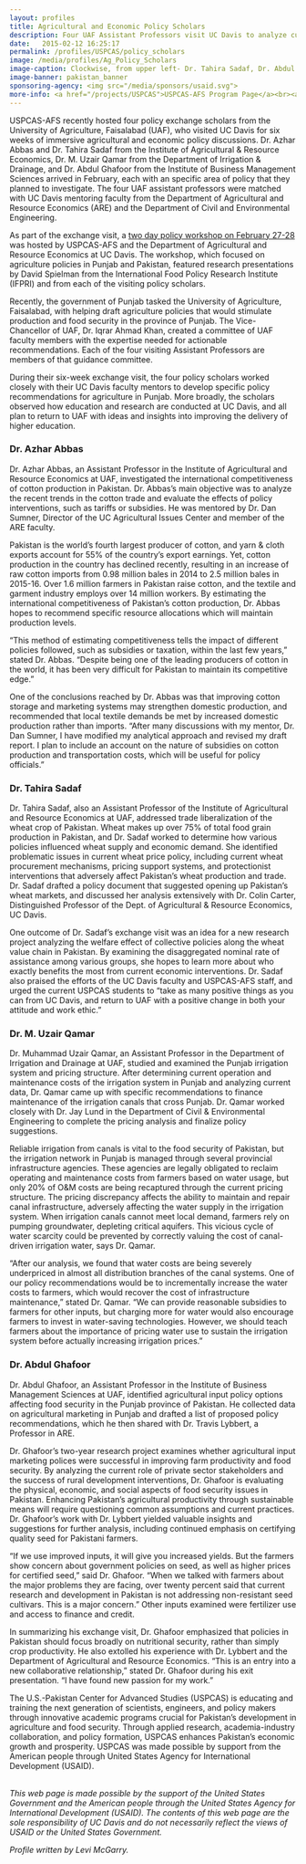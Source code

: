 ```yaml
---
layout: profiles
title: Agricultural and Economic Policy Scholars
description: Four UAF Assistant Professors visit UC Davis to analyze current agricultural policies in Punjab and across Pakistan.
date:   2015-02-12 16:25:17
permalink: /profiles/USPCAS/policy_scholars
image: /media/profiles/Ag_Policy_Scholars
image-caption: Clockwise, from upper left- Dr. Tahira Sadaf, Dr. Abdul Ghafoor, Dr. M. Uzair Qamar, & Dr. Azhar Abbas.
image-banner: pakistan_banner
sponsoring-agency: <img src="/media/sponsors/usaid.svg">
more-info: <a href="/projects/USPCAS">USPCAS-AFS Program Page</a><br><a href="http://are.ucdavis.edu">Dept. of Agricultural and Resource Economics, UC Davis</a>
---
```

USPCAS-AFS recently hosted four policy exchange scholars from the University of Agriculture, Faisalabad (UAF), who visited UC Davis for six weeks of immersive agricultural and economic policy discussions. Dr. Azhar Abbas and Dr. Tahira Sadaf from the Institute of Agricultural & Resource Economics, Dr. M. Uzair Qamar from the Department of Irrigation & Drainage, and Dr. Abdul Ghafoor from the Institute of Business Management Sciences arrived in February, each with an specific area of policy that they planned to investigate. The four UAF assistant professors were matched with UC Davis mentoring faculty from the Department of Agricultural and Resource Economics (ARE) and the Department of Civil and Environmental Engineering. <br>

As part of the exchange visit, a <a href="http://ip.ucdavis.edu/profiles/USPCAS/policy_workshop">two day policy workshop on February 27-28</a> was hosted by USPCAS-AFS and the Department of Agricultural and Resource Economics at UC Davis. The workshop, which focused on agriculture policies in Punjab and Pakistan, featured research presentations by David Spielman from the International Food Policy Research Institute (IFPRI) and from each of the visiting policy scholars. <br>

Recently, the government of Punjab tasked the University of Agriculture, Faisalabad, with helping draft agriculture policies that would stimulate production and food security in the province of Punjab. The Vice-Chancellor of UAF, Dr. Iqrar Ahmad Khan, created a committee of UAF faculty members with the expertise needed for actionable recommendations. Each of the four visiting Assistant Professors are members of that guidance committee. <br>

During their six-week exchange visit, the four policy scholars worked closely with their UC Davis faculty mentors to develop specific policy recommendations for agriculture in Punjab. More broadly, the scholars observed how education and research are conducted at UC Davis, and all plan to return to UAF with ideas and insights into improving the delivery of higher education. <br>

<h3>Dr. Azhar Abbas</h3>

Dr. Azhar Abbas, an Assistant Professor in the Institute of Agricultural and Resource Economics at UAF, investigated the international competitiveness of cotton production in Pakistan. Dr. Abbas’s main objective was to analyze the recent trends in the cotton trade and evaluate the effects of policy interventions, such as tariffs or subsidies. He was mentored by Dr. Dan Sumner, Director of the UC Agricultural Issues Center and member of the ARE faculty. <br>

Pakistan is the world’s fourth largest producer of cotton, and yarn & cloth exports account for 55% of the country’s export earnings. Yet, cotton production in the country has declined recently, resulting in an increase of raw cotton imports from 0.98 million bales in 2014 to 2.5 million bales in 2015-16. Over 1.6 million farmers in Pakistan raise cotton, and the textile and garment industry employs over 14 million workers. By estimating the international competitiveness of Pakistan’s cotton production, Dr. Abbas hopes to recommend specific resource allocations which will maintain production levels. <br>

“This method of estimating competitiveness tells the impact of different policies followed, such as subsidies or taxation, within the last few years,” stated Dr. Abbas. “Despite being one of the leading producers of cotton in the world, it has been very difficult for Pakistan to maintain its competitive edge.” <br>

One of the conclusions reached by Dr. Abbas was that improving cotton storage and marketing systems may strengthen domestic production, and recommended that local textile demands be met by increased domestic production rather than imports. “After many discussions with my mentor, Dr. Dan Sumner, I have modified my analytical approach and revised my draft report. I plan to include an account on the nature of subsidies on cotton production and transportation costs, which will be useful for policy officials.” <br>

<h3>Dr. Tahira Sadaf</h3>

Dr. Tahira Sadaf, also an Assistant Professor of the Institute of Agricultural and Resource Economics at UAF, addressed trade liberalization of the wheat crop of Pakistan. Wheat makes up over 75% of total food grain production in Pakistan, and Dr. Sadaf worked to determine how various policies influenced wheat supply and economic demand. She identified problematic issues in current wheat price policy, including current wheat procurement mechanisms, pricing support systems, and protectionist interventions that adversely affect Pakistan’s wheat production and trade. Dr. Sadaf drafted a policy document that suggested opening up Pakistan’s wheat markets, and discussed her analysis extensively with Dr. Colin Carter, Distinguished Professor of the Dept. of Agricultural & Resource Economics, UC Davis. <br>

One outcome of Dr. Sadaf’s exchange visit was an idea for a new research project analyzing the welfare effect of collective policies along the wheat value chain in Pakistan. By examining the disaggregated nominal rate of assistance among various groups, she hopes to learn more about who exactly benefits the most from current economic interventions. Dr. Sadaf also praised the efforts of the UC Davis faculty and USPCAS-AFS staff, and urged the current USPCAS students to “take as many positive things as you can from UC Davis, and return to UAF with a positive change in both your attitude and work ethic.” <br>

<h3>Dr. M. Uzair Qamar</h3>

Dr. Muhammad Uzair Qamar, an Assistant Professor in the Department of Irrigation and Drainage at UAF, studied and examined the Punjab irrigation system and pricing structure. After determining current operation and maintenance costs of the irrigation system in Punjab and analyzing current data, Dr. Qamar came up with specific recommendations to finance maintenance of the irrigation canals that cross Punjab. Dr. Qamar worked closely with Dr. Jay Lund in the Department of Civil & Environmental Engineering to complete the pricing analysis and finalize policy suggestions. <br>

Reliable irrigation from canals is vital to the food security of Pakistan, but the irrigation network in Punjab is managed through several provincial infrastructure agencies. These agencies are legally obligated to reclaim operating and maintenance costs from farmers based on water usage, but only 20% of O&M costs are being recaptured through the current pricing structure. The pricing discrepancy affects the ability to maintain and repair canal infrastructure, adversely affecting the water supply in the irrigation system. When irrigation canals cannot meet local demand, farmers rely on pumping groundwater, depleting critical aquifers. This vicious cycle of water scarcity could be prevented by correctly valuing the cost of canal-driven irrigation water, says Dr. Qamar. <br>

“After our analysis, we found that water costs are being severely underpriced in almost all distribution branches of the canal systems. One of our policy recommendations would be to incrementally increase the water costs to farmers, which would recover the cost of infrastructure maintenance,” stated Dr. Qamar. “We can provide reasonable subsidies to farmers for other inputs, but charging more for water would also encourage farmers to invest in water-saving technologies. However, we should teach farmers about the importance of pricing water use to sustain the irrigation system before actually increasing irrigation prices.” <br>

<h3>Dr. Abdul Ghafoor</h3>

Dr. Abdul Ghafoor, an Assistant Professor in the Institute of Business Management Sciences at UAF, identified agricultural input policy options affecting food security in the Punjab province of Pakistan. He collected data on agricultural marketing in Punjab and drafted a list of proposed policy recommendations, which he then shared with Dr. Travis Lybbert, a Professor in ARE. <br>

Dr. Ghafoor’s two-year research project examines whether agricultural input marketing polices were successful in improving farm productivity and food security. By analyzing the current role of private sector stakeholders and the success of rural development interventions, Dr. Ghafoor is evaluating the physical, economic, and social aspects of food security issues in Pakistan. Enhancing Pakistan’s agricultural productivity through sustainable means will require questioning common assumptions and current practices. Dr. Ghafoor’s work with Dr. Lybbert yielded valuable insights and suggestions for further analysis, including continued emphasis on certifying quality seed for Pakistani farmers. <br>

“If we use improved inputs, it will give you increased yields. But the farmers show concern about government policies on seed, as well as higher prices for certified seed,” said Dr. Ghafoor. “When we talked with farmers about the major problems they are facing, over twenty percent said that current research and development in Pakistan is not addressing non-resistant seed cultivars. This is a major concern.” Other inputs examined were fertilizer use and access to finance and credit. <br>

In summarizing his exchange visit, Dr. Ghafoor emphasized that policies in Pakistan should focus broadly on nutritional security, rather than simply crop productivity. He also extolled his experience with Dr. Lybbert and the Department of Agricultural and Resource Economics. “This is an entry into a new collaborative relationship,” stated Dr. Ghafoor during his exit presentation. “I have found new passion for my work.” <br>

The U.S.-Pakistan Center for Advanced Studies (USPCAS) is educating and training the next generation of scientists, engineers, and policy makers through innovative academic programs crucial for Pakistan’s development in agriculture and food security. Through applied research, academia-industry collaboration, and policy formation, USPCAS enhances Pakistan’s economic growth and prosperity. USPCAS was made possible by support from the American people through United States Agency for International Development (USAID). <br>
<br>

<i>This web page is made possible by the support of the United States Government and the American people through the United States Agency for International Development (USAID). The contents of this web page are the sole responsibility of UC Davis and do not necessarily reflect the views of USAID or the United States Government.</i><br>

<p><i>Profile written by Levi McGarry.</i></p>
